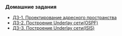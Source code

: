 ### Домашние задания
- [ДЗ-1. Проектирование адресного пространства](Lab1/)
- [ДЗ-2. Построение Underlay сети(OSPF)](Lab2/)
- [ДЗ-3. Построение Underlay сети(ISIS)](Lab3/)
